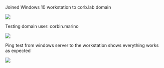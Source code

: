 Joined Windows 10 workstation to corb.lab domain

**![](https://lh7-us.googleusercontent.com/-W3apFlfOqba-Edn6TnANKpHaCumg2umir0ysWhwhnhF7jXl-WvKrtqMt8GjhjMpn5EIm79tgbfHGrADDzDQqVw1m7txvcgbr7_mlnR9QTuirJdey9NyRztgudcYpkf092SDbpWhB1x79njlQtb00ZQ)**

Testing domain user: corbin.marino

**![](https://lh7-us.googleusercontent.com/Co4-I2iAPAuh6u9nx-bi_XrMNvohEYHwnyOXAV5Lh5SGQnO-cnS4cQPmi9N4Mep3dbGUwIO8AXyqtSk7za_eaxMGDc3JkyYajJqdJ73bTsa8UeacJ3Q11PaZ-5UCNaggfiYpH4coWcm5TcA0PZDU5YE)**

Ping test from windows server to the workstation shows everything works as expected

**![](https://lh7-us.googleusercontent.com/h--p4W8s7BAq3TUMRGp2UwqCdOHUOkXql2F42I_8VPeyVBvi7NG9uVuem8KpAj-sy7592PAo1Rxo1wP7dkzNKdgVw6yw15HgOvs_DFa_d2VIAiiYr4KGTpwhzQ7yyd3DJ3AJK4BvDKeM5QqZZF8HTj0)**

